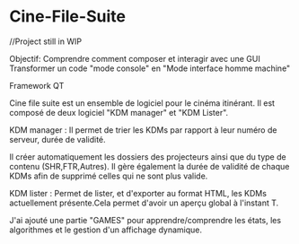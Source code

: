 # Cine-File-Suite

//Project still in WIP

Objectif:
Comprendre comment composer et interagir avec une GUI
Transformer un code "mode console" en "Mode interface homme machine"

Framework QT

Cine file suite est un ensemble de logiciel pour le cinéma itinérant.
Il est composé de deux logiciel "KDM manager" et "KDM Lister".

KDM manager :
Il permet de trier les KDMs par rapport à leur numéro de serveur, durée de validité.

Il créer automatiquement les dossiers des projecteurs ainsi que du type de contenu (SHR,FTR,Autres).
Il gère également la durée de validité de chaque KDMs afin de supprimé celles qui ne sont plus valide.

KDM lister :
Permet de lister, et d'exporter au format HTML, les KDMs actuellement présente.Cela permet d'avoir un aperçu global à l'instant T.

J'ai ajouté une partie "GAMES" pour apprendre/comprendre les états, les algorithmes et le gestion d'un affichage dynamique.
